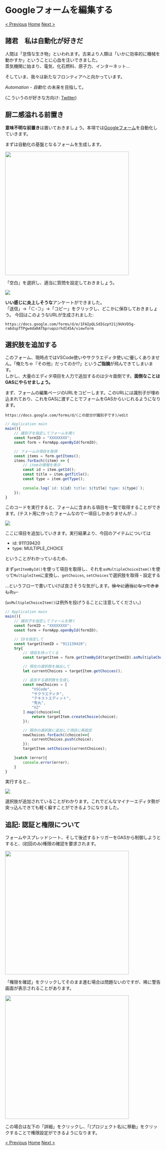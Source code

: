 # Googleフォームを編集する

[< Previous](04_DefAppClass.md) [Home](00_Indices.md) [Next >](06_EditSheet.md)

## 諸君　私は自動化が好きだ

人間は「怠惰な生き物」といわれます。古来より人類は「いかに効率的に機械を動かすか」ということに心血を注いできました。  
蒸気機関に始まり、電気、化石燃料、原子力、インターネット…  

そしていま、我々は新たなフロンティアへと向かっています。

*Automation - 自動化* の未来を目指して。

(こういうのが好きな方向け: [Twitter](https://twitter.com/i/events/1184149237660966912?s=20))

## 厨二感溢れる前置き

**意味不明な前置き**は置いておきましょう。本項では[Googleフォーム](https://docs.google.com/forms)を自動化していきます。

まずは自動化の基盤となるフォームを生成します。

<img src="resources/image_10.png" width="400">

「空白」を選択し、適当に質問を設定しておきましょう。

![](resources/image_11.png)

**いい感じに炎上しそうな**アンケートができました。  
「送信」->「⊂-⊃」->「コピー」をクリックし、どこかに保存しておきましょう。
今回はこのようなURLが生成されました:

```
https://docs.google.com/forms/d/e/1FAIpQLSdIGzpY21j9UkVD5g-ra6dspTTPgw4daRATbpruqozrhdI45A/viewform
```

## 選択肢を追加する

このフォーム、現時点ではVSCode使いやサクラエディタ使いに優しくありません。「俺たちゃ『その他』だってのか!?」という**ご指摘**が飛んできてしまいます。  
しかし、大量のエディタ項目を人力で追加するのは少々面倒です。**面倒なことはGASにやらせましょう。**

まず、フォームの編集ページのURLをコピーします。このURLには識別子が埋め込まれており、これをGASに渡すことでフォームをGASからいじれるようになります。

```
https://docs.google.com/forms/d/(この部分が識別子です)/edit
```

```js
// Application main
main(){
    // 識別子を指定してフォームを開く
    const formID = "XXXXXXXX";
    const form = FormApp.openById(formID);

    // フォームの項目を取得
    const items = form.getItems();
    items.forEach((item) => {
        // itemの情報を表示
        const id = item.getId();
        const title = item.getTitle();
        const type = item.getType();
        
        console.log(`id: ${id} title: ${title} type: ${type}`);
    });
}
```

このコードを実行すると、フォームに含まれる項目を一覧で取得することができます。(テスト用に作ったフォームなので一項目しかありませんが…)  

![](resources/image_12.png)

ここに項目を追加していきます。実行結果より、今回のアイテムについては

 - id: 911139420
 - type: MULTIPLE_CHOICE

ということがわかっているため、

まず`getItemById()`を使って項目を取得し、それを`asMultipleChoiceItem()`を使って`MultipleItem`に変換し、`getChoices`, `setChoices`で選択肢を取得・設定する

…というフローで書いていけば良さそうな気がします。~~徐々に適当になってきました。~~

(`asMultipleChoiceItem()`は例外を投げうることに注意してください。)


```js
// Application main
main(){
    // 識別子を指定してフォームを開く
    const formID = "XXXXXXXX";
    const form = FormApp.openById(formID);

    // IDを指定して
    const targetItemID = "911139420";
    try{
        // 項目を持ってくる
        const targetItem = form.getItemById(targetItemID).asMultipleChoiceItem();

        // 現在の選択肢を抽出して
        let currentChoices = targetItem.getChoices();

        // 追加する選択肢を生成し
        const newChoices = [
            "VSCode",
            "サクラエディタ",
            "テキストエディット",
            "秀丸",
            "VZ"
        ].map((choice)=>{
            return targetItem.createChoice(choice);
        });

        // 既存の選択肢に追加して項目に再設定
        newChoices.forEach((choice)=>{
            currentChoices.push(choice);
        });
        targetItem.setChoices(currentChoices);
        
    }catch (error){
        console.error(error);
    }
}
```

実行すると…

![](resources/image_13.png)

選択肢が追加されていることがわかります。これでどんなマイナーエディタ勢が突っ込んできても軽く躱すことができるようになりました。

## 追記: 認証と権限について

フォームやスプレッドシート、そして後述するトリガーをGASから制御しようとすると、(初回のみ)権限の確認を要求されます。

<img src="resources/image_24.png" width="400">  

「権限を確認」をクリックしてそのまま進む場合は問題ないのですが、稀に警告画面が表示されることがあります。

<img src="resources/image_25.png" width="400">  

この場合は左下の「詳細」をクリックし、「(プロジェクト名)に移動」をクリックすることで権限設定ができるようになります。

[< Previous](04_DefAppClass.md) [Home](00_Indices.md) [Next >](06_EditSheet.md)
